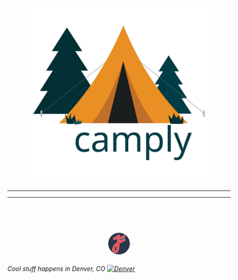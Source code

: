 <p align="center">
  <img src="docs/static/camply.svg" width="400" height="400"  alt="tent">
</p>

___________
___________

<br/>
<br/>
<br/>

<p align="center">
<img src="docs/static/juftin.png" width="50" height="50"  alt="juftin logo">
</p>

###### Cool stuff happens in Denver, CO [<img src="https://upload.wikimedia.org/wikipedia/commons/thumb/6/61/Flag_of_Denver%2C_Colorado.svg/800px-Flag_of_Denver%2C_Colorado.svg.png" width="25" alt="Denver">](https://denver-devs.slack.com/)